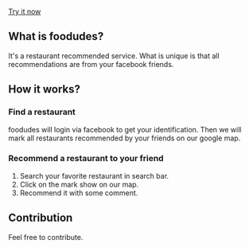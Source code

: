 [Try it now](http://foodudes.herokuapp.com)


## What is foodudes?

It's a restaurant recommended service. What is unique is that all recommendations are from your facebook friends.

## How it works?

### Find a restaurant

foodudes will login via facebook to get your identification. Then we will mark all restaurants recommended by your friends on our google map.

### Recommend a restaurant to your friend

1. Search your favorite restaurant in search bar.
2. Click on the mark show on our map.
3. Recommend it with some comment.

## Contribution

Feel free to contribute.
